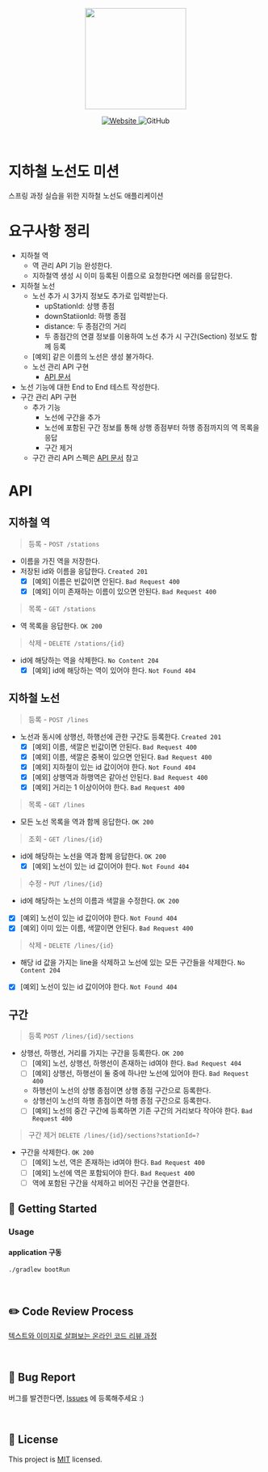 <p align="center">
    <img width="200px;" src="https://raw.githubusercontent.com/woowacourse/atdd-subway-admin-frontend/master/images/main_logo.png"/>
</p>
<p align="center">
  <a href="https://techcourse.woowahan.com/c/Dr6fhku7" alt="woowacourse subway">
    <img alt="Website" src="https://img.shields.io/website?url=https%3A%2F%2Fedu.nextstep.camp%2Fc%2FR89PYi5H">
  </a>
  <img alt="GitHub" src="https://img.shields.io/github/license/woowacourse/atdd-subway-map">
</p>

<br>

# 지하철 노선도 미션
스프링 과정 실습을 위한 지하철 노선도 애플리케이션

# 요구사항 정리
- 지하철 역
  - 역 관리 API 기능 완성한다.
  - 지하철역 생성 시 이미 등록된 이름으로 요청한다면 에러를 응답한다.
- 지하철 노선
  - 노선 추가 시 3가지 정보도 추가로 입력받는다.
    - upStationId: 상행 종점
    - downStatiionId: 하행 종점
    - distance: 두 종점간의 거리
    - 두 종점간의 연결 정보를 이용하여 노선 추가 시 구간(Section) 정보도 함께 등록
  - [예외] 같은 이름의 노선은 생성 불가하다.
  - 노선 관리 API 구현
    - [API 문서](https://techcourse-storage.s3.ap-northeast-2.amazonaws.com/c682be69ae4e412c9e3905a59ef7b7ed#Line)
- 노선 기능에 대한 End to End 테스트 작성한다.
- 구간 관리 API 구현
  - 추가 기능
    - 노선에 구간을 추가
    - 노선에 포함된 구간 정보를 통해 상행 종점부터 하행 종점까지의 역 목록을 응답
    - 구간 제거
  - 구간 관리 API 스펙은 [API 문서](https://techcourse-storage.s3.ap-northeast-2.amazonaws.com/c682be69ae4e412c9e3905a59ef7b7ed#Section) 참고

# API
## 지하철 역

> 등록 - `POST /stations`
- 이름을 가진 역을 저장한다.
- 저장된 id와 이름을 응답한다. `Created 201`
  - [x] [예외] 이름은 빈값이면 안된다. `Bad Request 400`
  - [x] [예외] 이미 존재하는 이름이 있으면 안된다. `Bad Request 400`
> 목록 - `GET /stations`
- 역 목록을 응답한다. `OK 200`
> 삭제 - `DELETE /stations/{id}`
- id에 해당하는 역을 삭제한다. `No Content 204`
  - [x] [예외] id에 해당하는 역이 있어야 한다. `Not Found 404`

## 지하철 노선

> 등록 - `POST /lines`
- 노선과 동시에 상행선, 하행선에 관한 구간도 등록한다. `Created 201`
  - [x] [예외] 이름, 색깔은 빈값이면 안된다. `Bad Request 400`
  - [x] [예외] 이름, 색깔은 중복이 있으면 안된다. `Bad Request 400`
  - [x] [예외] 지하철이 있는 id 값이어야 한다. `Not Found 404`
  - [x] [예외] 상행역과 하행역은 같아선 안된다. `Bad Request 400`
  - [x] [예외] 거리는 1 이상이어야 한다. `Bad Request 400`
> 목록 - `GET /lines`
- 모든 노선 목록을 역과 함께 응답한다. `OK 200`
> 조회 - `GET /lines/{id}`
- id에 해당하는 노선을 역과 함께 응답한다. `OK 200`
  - [x]  [예외] 노선이 있는 id 값이어야 한다. `Not Found 404`
> 수정 - `PUT /lines/{id}`
- id에 해당하는 노선의 이름과 색깔을 수정한다. `OK 200`
- [x]  [예외] 노선이 있는 id 값이어야 한다. `Not Found 404`
- [x]  [예외] 이미 있는 이름, 색깔이면 안된다. `Bad Request 400`
> 삭제 - `DELETE /lines/{id}`
  - 해당 id 값을 가지는 line을 삭제하고 노선에 있는 모든 구간들을 삭제한다. `No Content 204`
  - [x]  [예외] 노선이 있는 id 값이어야 한다. `Not Found 404`

## 구간
> 등록 `POST /lines/{id}/sections`
- 상행선, 하행선, 거리를 가지는 구간을 등록한다. `OK 200`
  - [ ] [예외] 노선, 상행선, 하행선이 존재하는 id여야 한다. `Bad Request 404`
  - [ ] [예외] 상행선, 하행선이 둘 중에 하나만 노선에 있어야 한다. `Bad Request 400`
  - 하행선이 노선의 상행 종점이면 상행 종점 구간으로 등록한다.
  - 상행선이 노선의 하행 종점이면 하행 종점 구간으로 등록한다.
  - [ ] [예외] 노선의 중간 구간에 등록하면 기존 구간의 거리보다 작아야 한다. `Bad Request 400`
> 구간 제거 `DELETE /lines/{id}/sections?stationId=?`
- 구간을 삭제한다. `OK 200`
  - [ ] [예외] 노선, 역은 존재하는 id여야 한다. `Bad Request 400`
  - [ ] [예외] 노선에 역은 포함되어야 한다. `Bad Request 400`
  - [ ] 역에 포함된 구간을 삭제하고 비어진 구간을 연결한다.

## 🚀 Getting Started
### Usage
#### application 구동
```
./gradlew bootRun
```
<br>

## ✏️ Code Review Process
[텍스트와 이미지로 살펴보는 온라인 코드 리뷰 과정](https://github.com/next-step/nextstep-docs/tree/master/codereview)

<br>

## 🐞 Bug Report

버그를 발견한다면, [Issues](https://github.com/woowacourse/atdd-subway-map/issues) 에 등록해주세요 :)

<br>

## 📝 License

This project is [MIT](https://github.com/woowacourse/atdd-subway-map/blob/master/LICENSE) licensed.
